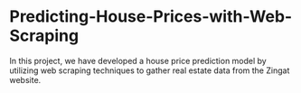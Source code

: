 # Predicting-House-Prices-with-Web-Scraping
In this project, we have developed a house price prediction model by utilizing web scraping techniques to gather real estate data from the Zingat website.
